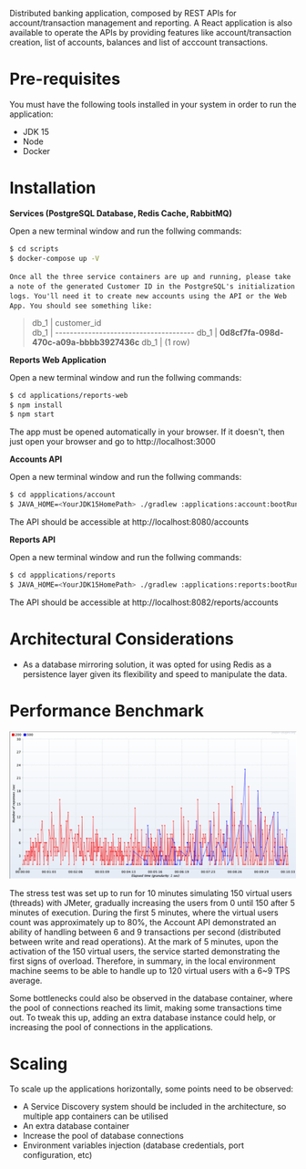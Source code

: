 Distributed banking application, composed by REST APIs for account/transaction management and reporting. A React application is also available to operate the APIs by providing features like account/transaction creation, list of accounts, balances and list of acccount transactions.
# Pre-requisites

You must have the following tools installed in your system in order to run the application:

  - JDK 15
  - Node
  - Docker

# Installation

**Services (PostgreSQL Database, Redis Cache, RabbitMQ)**

Open a new terminal window and run the follwing commands:

```sh
$ cd scripts
$ docker-compose up -V
```
`Once all the three service containers are up and running, please take a note of the generated Customer ID in the PostgreSQL's initialization logs. You'll need it to create new accounts using the API or the Web App. You should see something like:`

> db_1        |              customer_id              
db_1        | --------------------------------------
db_1        |  **0d8cf7fa-098d-470c-a09a-bbbb3927436c**
db_1        | (1 row)


**Reports Web Application**

Open a new terminal window and run the follwing commands:

```sh
$ cd applications/reports-web
$ npm install
$ npm start
```
The app must be opened automatically in your browser. If it doesn't, then just open your browser and go to http://localhost:3000

**Accounts API**

Open a new terminal window and run the follwing commands:

```sh
$ cd appplications/account
$ JAVA_HOME=<YourJDK15HomePath> ./gradlew :applications:account:bootRun
```
The API should be accessible at http://localhost:8080/accounts

**Reports API**

Open a new terminal window and run the follwing commands:

```sh
$ cd appplications/reports
$ JAVA_HOME=<YourJDK15HomePath> ./gradlew :applications:reports:bootRun
```
The API should be accessible at http://localhost:8082/reports/accounts

# Architectural Considerations

* As a database mirroring solution, it was opted for using Redis as a persistence layer given its flexibility and speed to manipulate the data.


# Performance Benchmark

![Stress Test](./stress-test.png)

The stress test was set up to run for 10 minutes simulating 150 virtual users (threads) with JMeter, gradually increasing the users from 0 until 150 after 5 minutes of execution. During the first 5 minutes, where the virtual users count was approximately up to 80%, the Account API demonstrated an ability of handling between 6 and 9 transactions per second (distributed between write and read operations). At the mark of 5 minutes,  upon the activation of the 150 virtual users, the service started demonstrating the first signs of overload. Therefore, in summary, in the local environment machine seems to be able to handle up to 120 virtual users with a 6~9 TPS average.

Some bottlenecks could also be observed in the database container, where the pool of connections reached its limit, making some transactions time out. To tweak this up, adding an extra database instance could help, or increasing the pool of connections in the applications.

# Scaling

To scale up the applications horizontally, some points need to be observed:

* A Service Discovery system should be included in the architecture, so multiple app containers can be utilised
* An extra database container
* Increase the pool of database connections
* Environment variables injection (database credentials, port configuration, etc)
